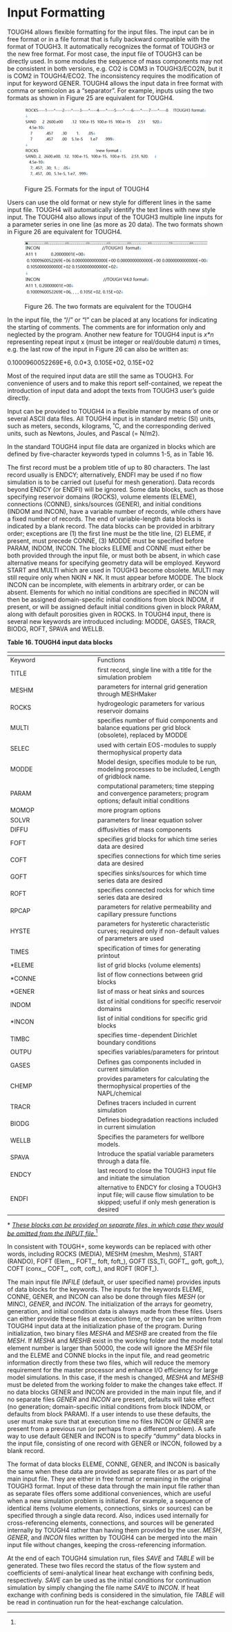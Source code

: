 # Input Formatting&#x20;

TOUGH4 allows flexible formatting for the input files. The input can be in free format or in a file format that is fully backward compatible with the format of TOUGH3. It automatically recognizes the format of TOUGH3 or the new free format. For most case, the input file of TOUGH3 can be directly used. In some modules the sequence of mass components may not be consistent in both versions, e.g. CO2 is COM3 in TOUGH3/ECO2N, but it is COM2 in TOUGH4/ECO2. The inconsistency requires the modification of input for keyword GENER.  TOUGH4 allows the input data in free format with comma or semicolon as a “separator”. For example, inputs using the two formats as shown in Figure 25 are equivalent for TOUGH4.

<figure><img src="../.gitbook/assets/image (26).png" alt=""><figcaption><p>Figure 25. Formats for the input of TOUGH4</p></figcaption></figure>

Users can use the old format or new style for different lines in the same input file. TOUGH4 will automatically identify the text lines with new style input. The TOUGH4 also allows input of the TOUGH3 multiple line inputs for a parameter series in one line (as more as 20 data). The two formats shown in Figure 26 are equivalent for TOUGH4.&#x20;

<figure><img src="../.gitbook/assets/image (27).png" alt=""><figcaption><p>Figure 26. The two formats are equivalent for the TOUGH4</p></figcaption></figure>

In the input file, the “//” or “!” can be placed at any locations for indicating the starting of comments. The comments are for information only and neglected by the program. Another new feature for TOUGH4 input is _x\*n_ representing repeat input x (must be integer or real/double datum) _n_ times, e.g. the last row of the input in Figure 26 can also be written as:&#x20;

0.1000960052269E+6, 0.0\*3, 0.105E+02, 0.15E+02

Most of the required input data are still the same as TOUGH3. For convenience of users and to make this report self-contained, we repeat the introduction of input data and adopt the texts from   TOUGH3 user’s guide directly.

Input can be provided to TOUGH4 in a flexible manner by means of one or several ASCII data files. All TOUGH4 input is in standard metric (SI) units, such as meters, seconds, kilograms, ˚C, and the corresponding derived units, such as Newtons, Joules, and Pascal (= N/m2).

In the standard TOUGH4 input file data are organized in blocks which are defined by five-character keywords typed in columns 1-5, as in Table 16.

The first record must be a problem title of up to 80 characters. The last record usually is ENDCY; alternatively, ENDFI may be used if no flow simulation is to be carried out (useful for mesh generation). Data records beyond ENDCY (or ENDFI) will be ignored. Some data blocks, such as those specifying reservoir domains (ROCKS), volume elements (ELEME), connections (CONNE), sinks/sources (GENER), and initial conditions (INDOM and INCON), have a variable number of records, while others have a fixed number of records. The end of variable-length data blocks is indicated by a blank record. The data blocks can be provided in arbitrary order; exceptions are (1) the first line must be the title line, (2) ELEME, if present, must precede CONNE, (3) MODDE must be specified before PARAM, INDOM, INCON.  The blocks ELEME and CONNE must either be both provided through the input file, or must both be absent, in which case alternative means for specifying geometry data will be employed.  Keyword START and MULTI which are used in TOUGH3 become obsolete. MULTI may still require only when NKIN ≠ NK. It must appear before MODDE.  The block INCON can be incomplete, with elements in arbitrary order, or can be absent. Elements for which no initial conditions are specified in INCON will then be assigned domain-specific initial conditions from block INDOM, if present, or will be assigned default initial conditions given in block PARAM, along with default porosities given in ROCKS. In TOUGH4 input, there is several new keywords are introduced including: MODDE, GASES, TRACR, BIODG, ROFT, SPAVA and WELLB.

&#x20;**Table 16. TOUGH4 input data blocks**

<table data-header-hidden><thead><tr><th width="188"></th><th></th></tr></thead><tbody><tr><td>Keyword</td><td>Functions</td></tr><tr><td>TITLE</td><td>first record, single line with a title for the simulation problem</td></tr><tr><td>MESHM</td><td>parameters for internal grid generation through MESHMaker</td></tr><tr><td>ROCKS</td><td>hydrogeologic parameters for various reservoir domains</td></tr><tr><td>MULTI</td><td>specifies number of fluid components and balance equations per grid block (obsolete), replaced by MODDE</td></tr><tr><td>SELEC</td><td>used with certain EOS-modules to supply thermophysical property data</td></tr><tr><td>MODDE</td><td>Model design, specifies module to be run, modeling processes to be included, Length of gridblock name.</td></tr><tr><td>PARAM</td><td>computational parameters; time stepping and convergence parameters; program options; default initial conditions</td></tr><tr><td>MOMOP</td><td>more program options</td></tr><tr><td>SOLVR</td><td>parameters for linear equation solver</td></tr><tr><td>DIFFU</td><td>diffusivities of mass components</td></tr><tr><td>FOFT</td><td>specifies grid blocks for which time series data are desired</td></tr><tr><td>COFT</td><td>specifies connections for which time series data are desired</td></tr><tr><td>GOFT</td><td>specifies sinks/sources for which time series data are desired</td></tr><tr><td>ROFT</td><td>specifies connected rocks for which time series data are desired</td></tr><tr><td>RPCAP</td><td>parameters for relative permeability and capillary pressure functions</td></tr><tr><td>HYSTE</td><td>parameters for hysteretic characteristic curves; required only if non-default values of parameters are used</td></tr><tr><td>TIMES</td><td>specification of times for generating printout</td></tr><tr><td>*ELEME</td><td>list of grid blocks (volume elements)</td></tr><tr><td>*CONNE</td><td>list of flow connections between grid blocks</td></tr><tr><td>*GENER</td><td>list of mass or heat sinks and sources</td></tr><tr><td>INDOM</td><td>list of initial conditions for specific reservoir domains</td></tr><tr><td>*INCON</td><td>list of initial conditions for specific grid blocks</td></tr><tr><td>TIMBC</td><td>specifies time-dependent Dirichlet boundary conditions</td></tr><tr><td>OUTPU</td><td>specifies variables/parameters for printout</td></tr><tr><td>GASES</td><td>Defines gas components included in current simulation</td></tr><tr><td>CHEMP</td><td> provides parameters for calculating the thermophysical properties of the NAPL/chemical</td></tr><tr><td>TRACR</td><td>Defines tracers included in current simulation</td></tr><tr><td>BIODG</td><td>Defines biodegradation reactions included in current simulation</td></tr><tr><td>WELLB</td><td>Specifies the parameters for wellbore models.</td></tr><tr><td>SPAVA</td><td>Introduce the spatial variable parameters through a data file.</td></tr><tr><td>ENDCY</td><td>last record to close the TOUGH3 input file and initiate the simulation</td></tr><tr><td>ENDFI</td><td>alternative to ENDCY for closing a TOUGH3 input file; will cause flow simulation to be skipped; useful if only mesh generation is desired</td></tr></tbody></table>

\* [_These blocks can be provided on separate files, in which case they would be omitted from the INPUT file._](#user-content-fn-1)[^1]

In consistent with TOUGH+, some keywords can be replaced with other words, including ROCKS (MEDIA), MESHM (meshm, Meshm), START (RANDO), FOFT (Elem\_, FOFT\_, foft, foft\_), GOFT (SS\_Ti, GOFT\_, goft, goft\_), COFT (conx\_, COFT\_, coft, coft\_), and ROFT (ROFT\_).

The main input file _INFILE_ (default, or user specified name) provides inputs of data blocks for the keywords. The inputs for the keywords ELEME, CONNE, GENER, and INCON can also be done through files _MESH_ (or MINC), _GENER_, and _INCON_. The initialization of the arrays for geometry, generation, and initial condition data is always made from these files. Users can either provide these files at execution time, or they can be written from TOUGH4 input data at the initialization phase of the program. During initialization, two binary files _MESHA_ and _MESHB_ are created from the file _MESH_. If _MESHA_ and _MESHB_ exist in the working folder and the model total element number is larger than 50000, the code will ignore the _MESH_ file and the ELEME and CONNE blocks in the input file, and read geometric information directly from these two files, which will reduce the memory requirement for the master processor and enhance I/O efficiency for large model simulations. In this case, if the mesh is changed, _MESHA_ and _MESHB_ must be deleted from the working folder to make the changes take effect. If no data blocks GENER and INCON are provided in the main input file, and if no separate files _GENER_ and _INCON_ are present, defaults will take effect (no generation; domain-specific initial conditions from block INDOM, or defaults from block PARAM). If a user intends to use these defaults, the user must make sure that at execution time no files INCON or GENER are present from a previous run (or perhaps from a different problem). A safe way to use default GENER and INCON is to specify “dummy” data blocks in the input file, consisting of one record with GENER or INCON, followed by a blank record.

&#x20;The format of data blocks ELEME, CONNE, GENER, and INCON is basically the same when these data are provided as separate files or as part of the main input file. They are either in free format or remaining in the original TOUGH3 format. Input of these data through the main input file rather than as separate files offers some additional conveniences, which are useful when a new simulation problem is initiated. For example, a sequence of identical items (volume elements, connections, sinks or sources) can be specified through a single data record. Also, indices used internally for cross-referencing elements, connections, and sources will be generated internally by TOUGH4 rather than having them provided by the user. _MESH_, _GENER_, and _INCON_ files written by TOUGH4 can be merged into the main input file without changes, keeping the cross-referencing information.

&#x20;At the end of each TOUGH4 simulation run, files _SAVE_ and _TABLE_ will be generated. These two files record the status of the flow system and coefficients of semi-analytical linear heat exchange with confining beds, respectively. _SAVE_ can be used as the initial conditions for continuation simulation by simply changing the file name _SAVE_ to _INCON_. If heat exchange with confining beds is considered in the simulation, file _TABLE_ will be read in continuation run for the heat-exchange calculation.

[^1]: 
